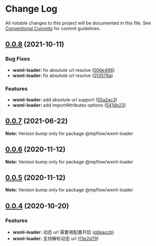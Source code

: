 # Change Log

All notable changes to this project will be documented in this file.
See [Conventional Commits](https://conventionalcommits.org) for commit guidelines.

## [0.0.8](https://github.com/wechat-miniprogram/mpflow/compare/@mpflow/wxml-loader@0.0.7...@mpflow/wxml-loader@0.0.8) (2021-10-11)

### Bug Fixes

- **wxml-loader:** fix absolute url resolve ([006e496](https://github.com/wechat-miniprogram/mpflow/commit/006e496915760490836091cd74d413a911a2f4c5))
- **wxml-loader:** fix absolute url resolve ([013579a](https://github.com/wechat-miniprogram/mpflow/commit/013579a1b8d5e09950875d96af1d7624b132ad5b))

### Features

- **wxml-loader:** add absolute url support ([55a2ac3](https://github.com/wechat-miniprogram/mpflow/commit/55a2ac3f9975cd207fbe5e322b2089fdfe0d521e))
- **wxml-loader:** add importAttributes options ([5414b23](https://github.com/wechat-miniprogram/mpflow/commit/5414b235dd8a671ce6bba4ecc5bc880abd094b4b))

## [0.0.7](https://github.com/wechat-miniprogram/mpflow/compare/@mpflow/wxml-loader@0.0.6...@mpflow/wxml-loader@0.0.7) (2021-06-22)

**Note:** Version bump only for package @mpflow/wxml-loader

## [0.0.6](https://github.com/wechat-miniprogram/mpflow/compare/@mpflow/wxml-loader@0.0.4...@mpflow/wxml-loader@0.0.6) (2020-11-12)

**Note:** Version bump only for package @mpflow/wxml-loader

## [0.0.5](https://github.com/wechat-miniprogram/mpflow/compare/@mpflow/wxml-loader@0.0.4...@mpflow/wxml-loader@0.0.5) (2020-11-12)

**Note:** Version bump only for package @mpflow/wxml-loader

## [0.0.4](https://github.com/wechat-miniprogram/mpflow/compare/@mpflow/wxml-loader@0.0.3...@mpflow/wxml-loader@0.0.4) (2020-10-20)

### Features

- **wxml-loader:** 动态 url 需要用配置开启 ([ddeaccb](https://github.com/wechat-miniprogram/mpflow/commits/ddeaccbd9a16fd742c1be41649ace237661e27d2))
- **wxml-loader:** 支持解析动态 url ([f3e2d79](https://github.com/wechat-miniprogram/mpflow/commits/f3e2d79e80a8d03f19c0de02ccaf97ed07ca568d))
